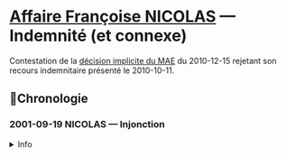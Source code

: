 # [Affaire Françoise NICOLAS](fn.md) — Indemnité (et connexe)

Contestation de la [décision implicite du MAE](promed.md#indemnrejet) du 2010-12-15 rejetant son recours indemnitaire présenté le 2010-10-11.

## 📜Chronologie
### 2001-09-19 NICOLAS — Injonction

<details>
  <summary>Info</summary>
  
* [dossier](../pieces/identifiant/37ad7308)
</details>
